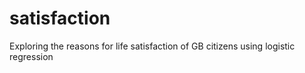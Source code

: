 # satisfaction
Exploring the reasons for life satisfaction of GB citizens using logistic regression
